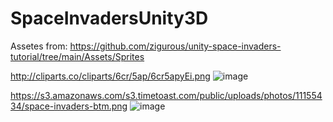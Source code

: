 # SpaceInvadersUnity3D
Assetes from: https://github.com/zigurous/unity-space-invaders-tutorial/tree/main/Assets/Sprites

http://cliparts.co/cliparts/6cr/5ap/6cr5apyEi.png
![image](https://user-images.githubusercontent.com/42646031/132135219-e0237269-46c3-4cb7-98ce-c46a2065e0e9.png)

https://s3.amazonaws.com/s3.timetoast.com/public/uploads/photos/11155434/space-invaders-btm.png
![image](https://user-images.githubusercontent.com/42646031/132135237-59e51762-455a-4b2d-82f9-069cc8791745.png)


